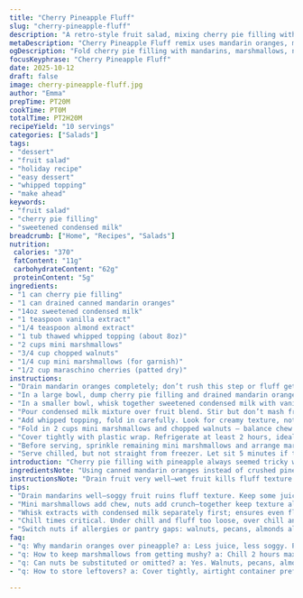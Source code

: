 ```yaml
---
title: "Cherry Pineapple Fluff"
slug: "cherry-pineapple-fluff"
description: "A retro-style fruit salad, mixing cherry pie filling with crushed pineapple, sweetened condensed milk, and fluffy whipped topping. Mini marshmallows and pecans add chew and crunch. Maraschino cherries on top finish with a pop of color. Chill till cold but watch marshmallows for sogginess. The switch to canned mandarin oranges instead of pineapple shifts the sweetness and texture slightly, refreshing. Nut swap from pecans to walnuts works if you want a different bite. Timing based on texture, not clock. Stir till uniform but don’t crush the marshmallows. If the fluff feels too wet, add more marshmallows or nuts. A quick chill lets flavors meld, a longer wait dulls marshmallow fluffiness."
metaDescription: "Cherry Pineapple Fluff remix uses mandarin oranges, marshmallows, walnuts; chill right, fold gently, guard texture. Sweetened condensed milk pulls it all."
ogDescription: "Fold cherry pie filling with mandarins, marshmallows, nuts. Chill just right. Watch marshmallows sogging. Sweetened condensed milk binds flavors well."
focusKeyphrase: "Cherry Pineapple Fluff"
date: 2025-10-12
draft: false
image: cherry-pineapple-fluff.jpg
author: "Emma"
prepTime: PT20M
cookTime: PT0M
totalTime: PT2H20M
recipeYield: "10 servings"
categories: ["Salads"]
tags:
- "dessert"
- "fruit salad"
- "holiday recipe"
- "easy dessert"
- "whipped topping"
- "make ahead"
keywords:
- "fruit salad"
- "cherry pie filling"
- "sweetened condensed milk"
breadcrumb: ["Home", "Recipes", "Salads"]
nutrition: 
 calories: "370"
 fatContent: "11g"
 carbohydrateContent: "62g"
 proteinContent: "5g"
ingredients:
- "1 can cherry pie filling"
- "1 can drained canned mandarin oranges"
- "14oz sweetened condensed milk"
- "1 teaspoon vanilla extract"
- "1/4 teaspoon almond extract"
- "1 tub thawed whipped topping (about 8oz)"
- "2 cups mini marshmallows"
- "3/4 cup chopped walnuts"
- "1/4 cup mini marshmallows (for garnish)"
- "1/2 cup maraschino cherries (patted dry)"
instructions:
- "Drain mandarin oranges completely; don’t rush this step or fluff gets too runny."
- "In a large bowl, dump cherry pie filling and drained mandarin oranges; toss gently to mix."
- "In a smaller bowl, whisk together sweetened condensed milk with vanilla and almond extracts until homogenous."
- "Pour condensed milk mixture over fruit blend. Stir but don’t mash fruit apart – keep chunks visible."
- "Add whipped topping, fold in carefully. Look for creamy texture, not liquidy or dense."
- "Fold in 2 cups mini marshmallows and chopped walnuts – balance chew and crunch here."
- "Cover tightly with plastic wrap. Refrigerate at least 2 hours, ideally up to 2 1/4 hours. Keep marshmallows from getting mushy by not over chilling."
- "Before serving, sprinkle remaining mini marshmallows and arrange maraschino cherries evenly on top. Bright reds against white, visual cue it’s ready."
- "Serve chilled, but not straight from freezer. Let sit 5 minutes if too cold for flavor to bloom."
introduction: "Cherry pie filling with pineapple always seemed tricky when marshmallows get mushy. Discovered swapping pineapple for mandarin oranges keeps that juiciness but lessens sogginess. The whipped topping is the glue here -- mix too hard, it loses fluffiness; fold gently or risk flat dessert. Sweetened condensed milk is rich and controls sweetness levels better than sugar alone. Adding chopped walnuts instead of pecans cuts cost and still nails crunch. Tasted early to catch marshmallows softening too much. Two hours chill hits balance between cold and too firm. Garnish with mini marshmallows and cherries for texture contrast and color punch. Learned from years of potlucks and some flops to watch texture closely; time isn’t everything, feel matters. Treat this like a cold fruit salad with jazz."
ingredientsNote: "Using canned mandarin oranges instead of crushed pineapple cuts down excess juice that often makes fluff too watery. Drain them well but try to keep some juice for moistness. If you prefer pineapple, make sure it is very well drained or squeeze excess liquid out gently before mixing. Vanilla and almond extracts add background flavor; almond is optional but gives a nice nutty hint without overpowering. If allergic, replace almond extract with extra vanilla or a splash of orange juice for brightness. Sweetened condensed milk controls sweetness better than just adding sugar – mix thoroughly for even sweetness. You can swap walnuts for pecans, almonds, or skip nuts if there's nut allergies—just add ¼ cup extra marshmallows for texture. Store any leftovers in airtight container, but marshmallows will get softer with time."
instructionsNote: "Drain fruit very well—wet fruit kills fluff texture. Combine cherry filling and drained mandarin oranges carefully, folding gently to avoid breaking up fruit chunks; you want them visible, not smashed. Stir condensed milk and extracts separately, then add to fruit mixture for even distribution—avoid lumps. When folding in whipped topping, do it gently to keep the mixture light and fluffy—over-mixing will deflate it. Fold in most mini marshmallows and nuts near the end to maintain chew and crunch; no vigorous stirring here. Chill covered in fridge; texture improves but don’t over-chill or marshmallows go mushy and spread liquid. Before serving, sprinkle extra mini marshmallows and cherries to give bite textural contrast and visual pop. If fluff seems too runny, add marshmallows or nuts before chilling. Serve cool but not ice cold to allow flavors to open. Always trust feel and look over clock on this one."
tips:
- "Drain mandarins well—soggy fruit ruins fluff texture. Keep some juice for moistness but not drowning. Fold fruit chunks gently; smashed bits throw balance off. Use canned mandarins drained instead pineapple for less runny results. Substitute walnuts if pecans unavailable. Almond extract is optional; skip or replace with vanilla or splash orange juice if allergic. Sweetened condensed milk controls sweetness better than sugar; stir until uniform—no lumps or syrup spots. Fold whipped topping slowly or risk deflation. Marshmallows melt if overmixed or over chilled, so fold in last, chill max two hours."
- "Mini marshmallows add chew, nuts add crunch—together keep texture alive. Add marshmallows in batches, not all at once, especially if fluff feels wet. More marshmallows or nuts can fix runny texture before chilling. Folding technique impacts fluffiness: scoop under, slow turns, don’t stir hard. Refrigerate wrapped tight, avoid fridge smells seeping in. Timing varies; fluff thickens gradually. Stop chilling before marshmallows turn mushy or liquid seeps out. Before serving, scatter mini marshmallows and cherries dry for brightness plus bite contrast."
- "Whisk extracts with condensed milk separately first; ensures even flavor spread. Vanilla always works, almond gives subtle nuttiness—optional but layering flavors matters. Cherry pie filling chunks provide bright bursts; don’t mash, keep visible contrast. Mandarin oranges swap cuts excess juice found in pineapple. If sticking with pineapple, squeeze dry or drain ultra well—wet fruit kills fluff texture. Layers matter: fruit then combined milk mixture, then whipped topping folded. Mixing order affects final texture and taste balance."
- "Chill times critical. Under chill and fluff too loose, over chill and marshmallows soften and leak juice. I’ve learned two to two and a quarter hours hit that in-between space where fluff holds but isn’t frozen stiff. Watch visual cues: fluff still airy, not separated liquid on sides. Use plastic wrap stretch tight to avoid odors and drying. Before eating, let sit 5 minutes if fridge cold dulls flavors and mutes sweetness. Serve at fridge temp, not freezer hard. Texture changes with time—consume within day or marshmallows soften noticeably."
- "Switch nuts if allergies or pantry gaps: walnuts, pecans, almonds all fine. No nuts? Add ¼ cup extra marshmallows to maintain chew. Keep garnishes dry—cherries pat dry to avoid dripping. Don’t rush draining fruit; excess juice = runny mess. Folding whipped topping too fast or breaking marshmallows leads to flat, wet fluff—fold gently in layers. Taste early to catch softening marshmallows and adjust next batch timing. Sweetened condensed milk thickness helps binding, but quantity affects sweetness and creaminess—adjust carefully."
faq:
- "q: Why mandarin oranges over pineapple? a: Less juice, less soggy. Pineapple needs heavy draining or squeezing. Mandarins keep fluff moist without watering it down. Taste shifts too, milder fruit flavor but still sweet. Sometimes swap blurs lines—pick what matches texture goal."
- "q: How to keep marshmallows from getting mushy? a: Chill 2 hours max. Over chill means soft marshmallows, leaking liquid. Fold marshmallows gently to avoid crushing. Add marshmallows just before chilling, not too early. If fluff feels wet, add more marshmallows or nuts before fridge. Timing biggest key here rather than strict clock. Watch texture, not just time."
- "q: Can nuts be substituted or omitted? a: Yes. Walnuts, pecans, almonds all work. Allergy? Skip nuts, add ¼ cup extra mini marshmallows for texture. Crunch is nice counterpoint to softness but not mandatory. Chopping nuts fine but too small loses crunch. Toasting nuts optional but adds flavor dimension."
- "q: How to store leftovers? a: Cover tightly, airtight container preferred. Fluff holds in fridge up to day but marshmallows soften over time. Texture shifts to mushy with longer storage. Stir gently before serving if liquid separates, but expect some texture loss. Not freezer friendly—freezing wrecks marshmallows and whipped topping. Best eaten soon after chilling."

---
```


